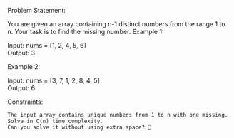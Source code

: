 Problem Statement:

You are given an array containing n-1 distinct numbers from the range 1 to n. Your task is to find the missing number.
Example 1:

Input: nums = [1, 2, 4, 5, 6]  
Output: 3  

Example 2:

Input: nums = [3, 7, 1, 2, 8, 4, 5]  
Output: 6  

Constraints:

    The input array contains unique numbers from 1 to n with one missing.
    Solve in O(n) time complexity.
    Can you solve it without using extra space? 🚀